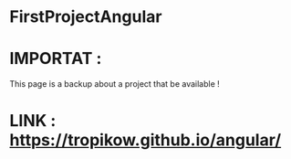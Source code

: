 # FirstProjectAngular

# IMPORTAT : 

This page is a backup about a project that be available ! 

# LINK : https://tropikow.github.io/angular/
